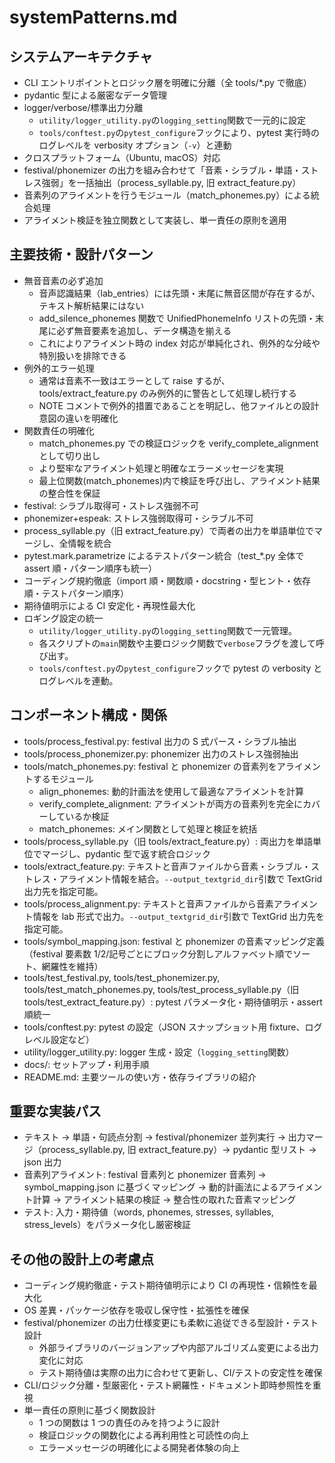 # systemPatterns.md

## システムアーキテクチャ

- CLI エントリポイントとロジック層を明確に分離（全 tools/\*.py で徹底）
- pydantic 型による厳密なデータ管理
- logger/verbose/標準出力分離
  - `utility/logger_utility.py`の`logging_setting`関数で一元的に設定
  - `tools/conftest.py`の`pytest_configure`フックにより、pytest 実行時のログレベルを verbosity オプション（`-v`）と連動
- クロスプラットフォーム（Ubuntu, macOS）対応
- festival/phonemizer の出力を組み合わせて「音素・シラブル・単語・ストレス強弱」を一括抽出（process_syllable.py, 旧 extract_feature.py）
- 音素列のアライメントを行うモジュール（match_phonemes.py）による統合処理
- アライメント検証を独立関数として実装し、単一責任の原則を適用

## 主要技術・設計パターン

- 無音音素の必ず追加
  - 音声認識結果（lab_entries）には先頭・末尾に無音区間が存在するが、テキスト解析結果にはない
  - add_silence_phonemes 関数で UnifiedPhonemeInfo リストの先頭・末尾に必ず無音要素を追加し、データ構造を揃える
  - これによりアライメント時の index 対応が単純化され、例外的な分岐や特別扱いを排除できる
- 例外的エラー処理
  - 通常は音素不一致はエラーとして raise するが、tools/extract_feature.py のみ例外的に警告として処理し続行する
  - NOTE コメントで例外的措置であることを明記し、他ファイルとの設計意図の違いを明確化
- 関数責任の明確化
  - match_phonemes.py での検証ロジックを verify_complete_alignment として切り出し
  - より堅牢なアライメント処理と明確なエラーメッセージを実現
  - 最上位関数(match_phonemes)内で検証を呼び出し、アライメント結果の整合性を保証
- festival: シラブル取得可・ストレス強弱不可
- phonemizer+espeak: ストレス強弱取得可・シラブル不可
- process_syllable.py（旧 extract_feature.py）で両者の出力を単語単位でマージし、全情報を統合
- pytest.mark.parametrize によるテストパターン統合（test\_\*.py 全体で assert 順・パターン順序も統一）
- コーディング規約徹底（import 順・関数順・docstring・型ヒント・依存順・テストパターン順序）
- 期待値明示による CI 安定化・再現性最大化
- ロギング設定の統一
  - `utility/logger_utility.py`の`logging_setting`関数で一元管理。
  - 各スクリプトの`main`関数や主要ロジック関数で`verbose`フラグを渡して呼び出す。
  - `tools/conftest.py`の`pytest_configure`フックで pytest の verbosity とログレベルを連動。

## コンポーネント構成・関係

- tools/process_festival.py: festival 出力の S 式パース・シラブル抽出
- tools/process_phonemizer.py: phonemizer 出力のストレス強弱抽出
- tools/match_phonemes.py: festival と phonemizer の音素列をアライメントするモジュール
  - align_phonemes: 動的計画法を使用して最適なアライメントを計算
  - verify_complete_alignment: アライメントが両方の音素列を完全にカバーしているか検証
  - match_phonemes: メイン関数として処理と検証を統括
- tools/process_syllable.py（旧 tools/extract_feature.py）: 両出力を単語単位でマージし、pydantic 型で返す統合ロジック
- tools/extract_feature.py: テキストと音声ファイルから音素・シラブル・ストレス・アライメント情報を結合。`--output_textgrid_dir`引数で TextGrid 出力先を指定可能。
- tools/process_alignment.py: テキストと音声ファイルから音素アライメント情報を lab 形式で出力。`--output_textgrid_dir`引数で TextGrid 出力先を指定可能。
- tools/symbol_mapping.json: festival と phonemizer の音素マッピング定義（festival 要素数 1/2/記号ごとにブロック分割しアルファベット順でソート、網羅性を維持）
- tools/test_festival.py, tools/test_phonemizer.py, tools/test_match_phonemes.py, tools/test_process_syllable.py（旧 tools/test_extract_feature.py）: pytest パラメータ化・期待値明示・assert 順統一
- tools/conftest.py: pytest の設定（JSON スナップショット用 fixture、ログレベル設定など）
- utility/logger_utility.py: logger 生成・設定（`logging_setting`関数）
- docs/: セットアップ・利用手順
- README.md: 主要ツールの使い方・依存ライブラリの紹介

## 重要な実装パス

- テキスト → 単語・句読点分割 → festival/phonemizer 並列実行 → 出力マージ（process_syllable.py, 旧 extract_feature.py）→ pydantic 型リスト → json 出力
- 音素列アライメント: festival 音素列と phonemizer 音素列 → symbol_mapping.json に基づくマッピング → 動的計画法によるアライメント計算 → アライメント結果の検証 → 整合性の取れた音素マッピング
- テスト: 入力・期待値（words, phonemes, stresses, syllables, stress_levels）をパラメータ化し厳密検証

## その他の設計上の考慮点

- コーディング規約徹底・テスト期待値明示により CI の再現性・信頼性を最大化
- OS 差異・パッケージ依存を吸収し保守性・拡張性を確保
- festival/phonemizer の出力仕様変更にも柔軟に追従できる型設計・テスト設計
  - 外部ライブラリのバージョンアップや内部アルゴリズム変更による出力変化に対応
  - テスト期待値は実際の出力に合わせて更新し、CI/テストの安定性を確保
- CLI/ロジック分離・型厳密化・テスト網羅性・ドキュメント即時参照性を重視
- 単一責任の原則に基づく関数設計
  - 1 つの関数は 1 つの責任のみを持つように設計
  - 検証ロジックの関数化による再利用性と可読性の向上
  - エラーメッセージの明確化による開発者体験の向上
